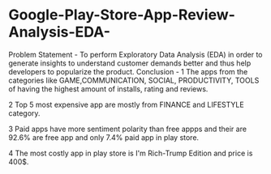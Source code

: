 # Google-Play-Store-App-Review-Analysis-EDA-
Problem Statement - To perform Exploratory Data Analysis (EDA) in order to generate insights to understand customer demands better and thus help developers to popularize the product.
Conclusion - 
1 The apps from the categories like GAME,COMMUNICATION, SOCIAL, PRODUCTIVITY, TOOLS of having the highest amount of installs, rating and reviews.

2 Top 5 most expensive app are mostly from FINANCE and LIFESTYLE category.

3 Paid apps have more sentiment polarity than free appps and their are 92.6% are free app and only 7.4% paid app in play store.

4 The most costly app in play store is I'm Rich-Trump Edition and price is 400$.
